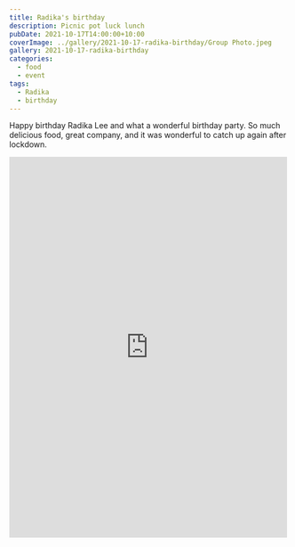 ```yaml
---
title: Radika's birthday
description: Picnic pot luck lunch
pubDate: 2021-10-17T14:00:00+10:00
coverImage: ../gallery/2021-10-17-radika-birthday/Group Photo.jpeg
gallery: 2021-10-17-radika-birthday
categories:
  - food
  - event
tags:
  - Radika
  - birthday
---
```


Happy birthday Radika Lee and what a wonderful birthday party. So much delicious food, great company, and it was wonderful to catch up again after lockdown.

<iframe src="https://www.facebook.com/plugins/post.php?href=https%3A%2F%2Fwww.facebook.com%2Fchris1.tham%2Fposts%2Fpfbid0SgEBD2NHBR4mPdRQsD2vixhvW1NAeyqEWws35gwoZyHzsHaTbHdbMugy8nZNFPSVl&show_text=true&width=500" width="500" height="684" style="border:none;overflow:hidden" scrolling="no" frameborder="0" allowfullscreen="true" allow="autoplay; clipboard-write; encrypted-media; picture-in-picture; web-share"></iframe>
